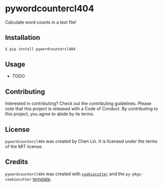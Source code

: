 # pywordcountercl404

Calculate word counts in a text file!

## Installation

```bash
$ pip install pywordcountercl404
```

## Usage

- TODO

## Contributing

Interested in contributing? Check out the contributing guidelines. Please note that this project is released with a Code of Conduct. By contributing to this project, you agree to abide by its terms.

## License

`pywordcountercl404` was created by Chen Lin. It is licensed under the terms of the MIT license.

## Credits

`pywordcountercl404` was created with [`cookiecutter`](https://cookiecutter.readthedocs.io/en/latest/) and the `py-pkgs-cookiecutter` [template](https://github.com/py-pkgs/py-pkgs-cookiecutter).
